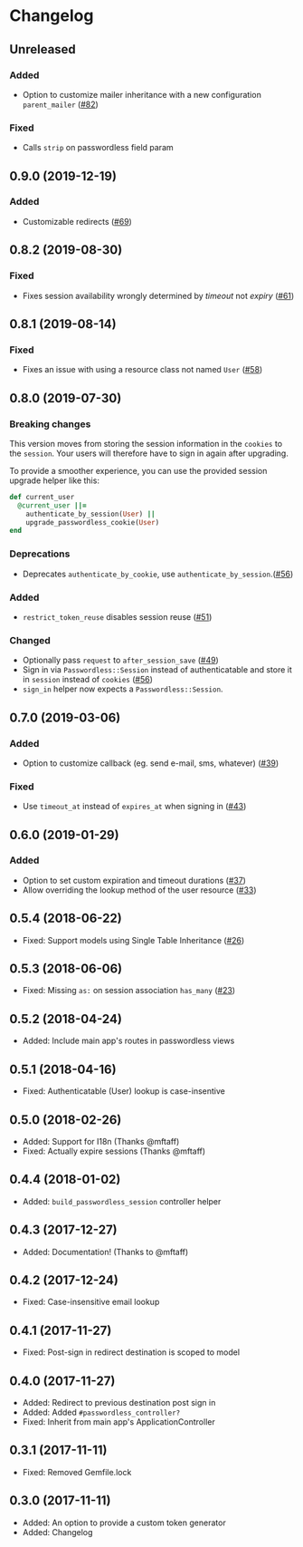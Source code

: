 # Changelog

## Unreleased

### Added

- Option to customize mailer inheritance with a new configuration `parent_mailer` ([#82](https://github.com/mikker/passwordless/pull/82))

### Fixed

- Calls `strip` on passwordless field param

## 0.9.0 (2019-12-19)

### Added

- Customizable redirects ([#69](https://github.com/mikker/passwordless/pull/69))

## 0.8.2 (2019-08-30)

### Fixed

- Fixes session availability wrongly determined by _timeout_ not _expiry_ ([#61](https://github.com/mikker/passwordless/pull/61))

## 0.8.1 (2019-08-14)

### Fixed

- Fixes an issue with using a resource class not named `User` ([#58](https://github.com/mikker/passwordless/pull/58))

## 0.8.0 (2019-07-30)

### Breaking changes

This version moves from storing the session information in the `cookies` to the `session`.
Your users will therefore have to sign in again after upgrading.

To provide a smoother experience, you can use the provided session upgrade helper like this:

```ruby
def current_user
  @current_user ||=
    authenticate_by_session(User) ||
    upgrade_passwordless_cookie(User)
end
```

### Deprecations

- Deprecates `authenticate_by_cookie`, use `authenticate_by_session`.([#56](https://github.com/mikker/passwordless/pull/56))

### Added

- `restrict_token_reuse` disables session reuse ([#51](https://github.com/mikker/passwordless/pull/51))

### Changed

- Optionally pass `request` to `after_session_save` ([#49](https://github.com/mikker/passwordless/pull/49))
- Sign in via `Passwordless::Session` instead of authenticatable and store it in `session` instead of `cookies` ([#56](https://github.com/mikker/passwordless/pull/56))
- `sign_in` helper now expects a `Passwordless::Session`.

## 0.7.0 (2019-03-06)

### Added

- Option to customize callback (eg. send e-mail, sms, whatever) ([#39](https://github.com/mikker/passwordless/pull/37))

### Fixed

- Use `timeout_at` instead of `expires_at` when signing in ([#43](https://github.com/mikker/passwordless/pull/43))

## 0.6.0 (2019-01-29)

### Added

- Option to set custom expiration and timeout durations ([#37](https://github.com/mikker/passwordless/pull/37))
- Allow overriding the lookup method of the user resource ([#33](https://github.com/mikker/passwordless/pull/33))

## 0.5.4 (2018-06-22)

- Fixed: Support models using Single Table Inheritance ([#26](https://github.com/mikker/passwordless/pull/26))

## 0.5.3 (2018-06-06)

- Fixed: Missing `as:` on session association `has_many` ([#23](https://github.com/mikker/passwordless/issues/23))

## 0.5.2 (2018-04-24)

- Added: Include main app's routes in passwordless views

## 0.5.1 (2018-04-16)

- Fixed: Authenticatable (User) lookup is case-insentive

## 0.5.0 (2018-02-26)

- Added: Support for I18n (Thanks @mftaff)
- Fixed: Actually expire sessions (Thanks @mftaff)

## 0.4.4 (2018-01-02)

- Added: `build_passwordless_session` controller helper

## 0.4.3 (2017-12-27)

- Added: Documentation! (Thanks to @mftaff)

## 0.4.2 (2017-12-24)

- Fixed: Case-insensitive email lookup

## 0.4.1 (2017-11-27)

- Fixed: Post-sign in redirect destination is scoped to model

## 0.4.0 (2017-11-27)

- Added: Redirect to previous destination post sign in
- Added: Added `#passwordless_controller?`
- Fixed: Inherit from main app's ApplicationController

## 0.3.1 (2017-11-11)

- Fixed: Removed Gemfile.lock

## 0.3.0 (2017-11-11)

- Added: An option to provide a custom token generator
- Added: Changelog

